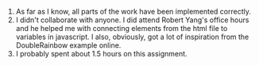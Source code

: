 1. As far as I know, all parts of the work have been implemented correctly.
2. I didn't collaborate with anyone. I did attend Robert Yang's office hours and he helped me with connecting elements from the html file to variables in javascript. I also, obviously, got a lot of inspiration from the DoubleRainbow example online.
3. I probably spent about 1.5 hours on this assignment.